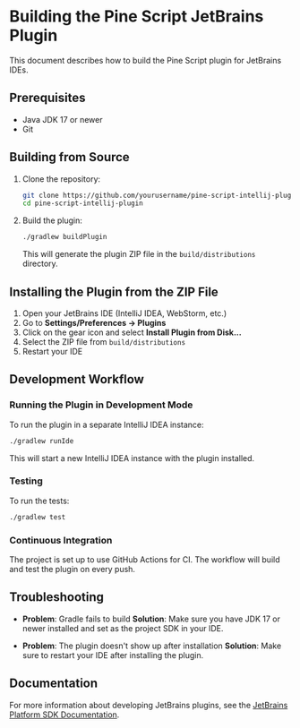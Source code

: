 # Building the Pine Script JetBrains Plugin

This document describes how to build the Pine Script plugin for JetBrains IDEs.

## Prerequisites

- Java JDK 17 or newer
- Git

## Building from Source

1. Clone the repository:
   ```bash
   git clone https://github.com/yourusername/pine-script-intellij-plugin.git
   cd pine-script-intellij-plugin
   ```

2. Build the plugin:
   ```bash
   ./gradlew buildPlugin
   ```

   This will generate the plugin ZIP file in the `build/distributions` directory.

## Installing the Plugin from the ZIP File

1. Open your JetBrains IDE (IntelliJ IDEA, WebStorm, etc.)
2. Go to **Settings/Preferences → Plugins**
3. Click on the gear icon and select **Install Plugin from Disk...**
4. Select the ZIP file from `build/distributions`
5. Restart your IDE

## Development Workflow

### Running the Plugin in Development Mode

To run the plugin in a separate IntelliJ IDEA instance:

```bash
./gradlew runIde
```

This will start a new IntelliJ IDEA instance with the plugin installed.

### Testing

To run the tests:

```bash
./gradlew test
```

### Continuous Integration

The project is set up to use GitHub Actions for CI. The workflow will build and test the plugin on every push.

## Troubleshooting

- **Problem**: Gradle fails to build
  **Solution**: Make sure you have JDK 17 or newer installed and set as the project SDK in your IDE.

- **Problem**: The plugin doesn't show up after installation
  **Solution**: Make sure to restart your IDE after installing the plugin.

## Documentation

For more information about developing JetBrains plugins, see the [JetBrains Platform SDK Documentation](https://plugins.jetbrains.com/docs/intellij/welcome.html). 